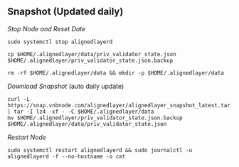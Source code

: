 
## Snapshot (Updated daily)
_Stop Node and Reset Date_
```
sudo systemctl stop alignedlayerd

cp $HOME/.alignedlayer/data/priv_validator_state.json $HOME/.alignedlayer/priv_validator_state.json.backup

rm -rf $HOME/.alignedlayer/data && mkdir -p $HOME/.alignedlayer/data
```
_Download Snapshot_ (auto daily update)
```
curl -L https://snap.vnbnode.com/alignedlayer/alignedlayer_snapshot_latest.tar.lz4 | tar -I lz4 -xf - -C $HOME/.alignedlayer/data
mv $HOME/.alignedlayer/priv_validator_state.json.backup $HOME/.alignedlayer/data/priv_validator_state.json
```
_Restart Node_
```
sudo systemctl restart alignedlayerd && sudo journalctl -u alignedlayerd -f --no-hostname -o cat
```
